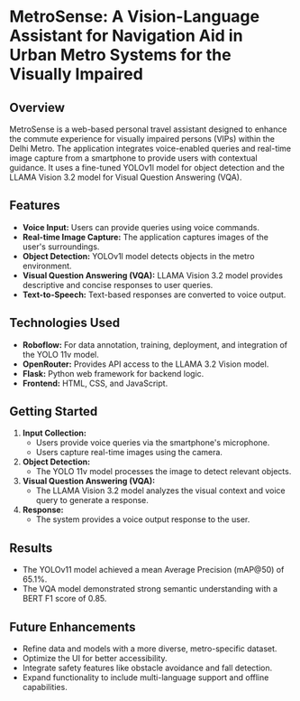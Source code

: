 # MetroSense: A Vision-Language Assistant for Navigation Aid in Urban Metro Systems for the Visually Impaired

## Overview

MetroSense is a web-based personal travel assistant designed to enhance the commute experience for visually impaired persons (VIPs) within the Delhi Metro. The application integrates voice-enabled queries and real-time image capture from a smartphone to provide users with contextual guidance. It uses a fine-tuned YOLOv1l model for object detection and the LLAMA Vision 3.2 model for Visual Question Answering (VQA).

## Features

* **Voice Input:** Users can provide queries using voice commands.
* **Real-time Image Capture:** The application captures images of the user's surroundings.
* **Object Detection:** YOLOv1l model detects objects in the metro environment.
* **Visual Question Answering (VQA):** LLAMA Vision 3.2 model provides descriptive and concise responses to user queries.
* **Text-to-Speech:** Text-based responses are converted to voice output.

## Technologies Used

* **Roboflow:** For data annotation, training, deployment, and integration of the YOLO 11v model.
* **OpenRouter:** Provides API access to the LLAMA 3.2 Vision model.
* **Flask:** Python web framework for backend logic.
* **Frontend:** HTML, CSS, and JavaScript.

## Getting Started

1.  **Input Collection:**
    * Users provide voice queries via the smartphone's microphone.
    * Users capture real-time images using the camera.
2.  **Object Detection:**
    * The YOLO 11v model processes the image to detect relevant objects.
3.  **Visual Question Answering (VQA):**
    * The LLAMA Vision 3.2 model analyzes the visual context and voice query to generate a response.
4.  **Response:**
    * The system provides a voice output response to the user.

## Results

* The YOLOv11 model achieved a mean Average Precision (mAP@50) of 65.1%.
* The VQA model demonstrated strong semantic understanding with a BERT F1 score of 0.85.

## Future Enhancements

* Refine data and models with a more diverse, metro-specific dataset.
* Optimize the UI for better accessibility.
* Integrate safety features like obstacle avoidance and fall detection.
* Expand functionality to include multi-language support and offline capabilities.
